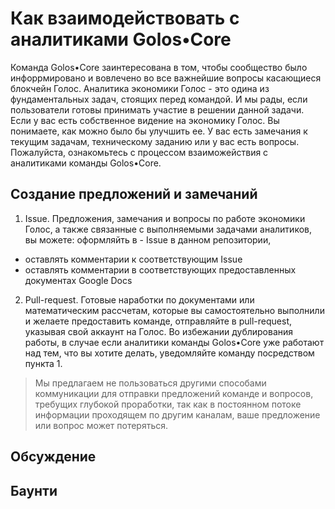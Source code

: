 # Как взаимодействовать с аналитиками Golos•Core
Команда Golos•Core заинтересована в том, чтобы сообщество было инфоррмировано и вовлечено во все важнейшие вопросы касающиеся блокчейн Голос. Аналитика экономики Голос - это одина из фундаментальных задач, стоящих перед командой. И мы рады, если пользователи готовы принимать участие в решении данной задачи. 
Если у вас есть собственное видение на экономику Голос. Вы понимаете, как можно было бы улучшить ее. 
У вас есть замечания к текущим задачам, техническому заданию или у вас есть вопросы. 
Пожалуйста, ознакомьтесь с процессом взаиможействия с аналитиками команды Golos•Core. 


## Создание предложений и замечаний
1. Issue. 
Предложения, замечания и вопросы по работе экономики Голос, а также связанные с выполняемыми задачами аналитиков, вы можете: оформляйть в   - Issue в данном репозитории,
  - оставлять комментарии к соответствующим Issue
  - оставлять комментарии в соответствующих предоставленных документах Google Docs
2. Pull-request. 
Готовые наработки по документами или математическим рассчетам, которые вы самостоятельно выполнили и желаете предоставить команде, отправляйте в pull-request, указывая свой аккаунт на Голос. Во избежании дублирования работы, в случае если аналитики команды Golos•Core уже работают над тем, что вы хотите делать, уведомляйте команду посредством пункта 1. 

> Мы предлагаем не пользоваться другими способами коммуникации для отправки предложений команде и вопросов, требущих глубокой проработки, так как в постоянном потоке информации проходящем по другим каналам, ваше предложение или вопрос может потеряться.

## Обсуждение 


## Баунти

